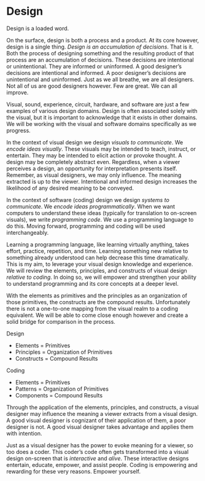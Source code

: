 # Design

Design is a loaded word.

On the surface, design is both a process and a product. At its core however, design is a single thing. *Design is an accumulation of decisions*. That is it. Both the process of designing something and the resulting product of that process are an accumulation of decisions. These decisions are intentional or unintentional. They are informed or uninformed. A good designer’s decisions are intentional and informed. A poor designer’s decisions are unintentional and uninformed. Just as we all breathe, we are all designers. Not all of us are good designers however. Few are great. We can all improve.

Visual, sound, experience, circuit, hardware, and software are just a few examples of various design domains. Design is often associated solely with the visual, but it is important to acknowledge that it exists in other domains. We will be working with the visual and software domains specifically as we progress.

In the context of visual design we design *visuals to communicate*. We *encode ideas visually*. These visuals may be intended to teach, instruct, or entertain. They may be intended to elicit action or provoke thought. A design may be completely abstract even. Regardless, when a viewer perceives a design, an opportunity for interpretation presents itself. Remember, as visual designers, we may only influence. The meaning extracted is up to the viewer. Intentional and informed design increases the likelihood of any desired meaning to be conveyed.

In the context of software (coding) design we design *systems to communicate*. We *encode ideas programmatically*. When we want computers to understand these ideas (typically for translation to on-screen visuals), we write *programming code*. We use a programming language to do this. Moving forward, programming and coding will be used interchangeably.

Learning a programming language, like learning virtually anything, takes effort, practice, repetition, and time. Learning something new relative to something already understood can help decrease this time dramatically. This is my aim, to leverage your visual design knowledge and experience. We will review the elements, principles, and constructs of visual design *relative to coding*. In doing so, we will empower and strengthen your ability to understand programming and its core concepts at a deeper level.

With the elements as primitives and the principles as an organization of those primitives, the constructs are the compound results. Unfortunately there is not a one-to-one mapping from the visual realm to a coding equivalent. We will be able to come close enough however and create a solid bridge for comparison in the process.

Design
- Elements = Primitives
- Principles = Organization of Primitives
- Constructs = Compound Results

Coding
- Elements = Primitives
- Patterns = Organization of Primitives
- Components = Compound Results

Through the application of the elements, principles, and constructs, a visual designer may influence the meaning a viewer extracts from a visual design. A good visual designer is cognizant of their application of them, a poor designer is not. A good visual designer takes advantage and applies them with intention.

Just as a visual designer has the power to evoke meaning for a viewer, so too does a coder. This coder’s code often gets transformed into a visual design on-screen that is *interactive* and *alive*. These interactive designs entertain, educate, empower, and assist people. Coding is empowering and rewarding for these very reasons. Empower yourself.
